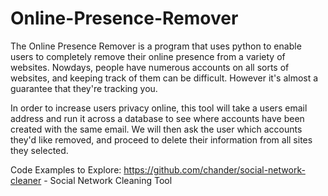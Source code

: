 # Online-Presence-Remover
The Online Presence Remover is a program that uses python to enable users to completely remove their online presence from a variety of websites. Nowdays, people have numerous accounts on all sorts of websites, and keeping track of them can be difficult. However it's almost a guarantee that they're tracking you. 

In order to increase users privacy online, this tool will take a users email address and run it across a database to see where accounts have been created with the same email. We will then ask the user which accounts they'd like removed, and proceed to delete their information from all sites they selected.

Code Examples to Explore:
https://github.com/chander/social-network-cleaner - Social Network Cleaning Tool
